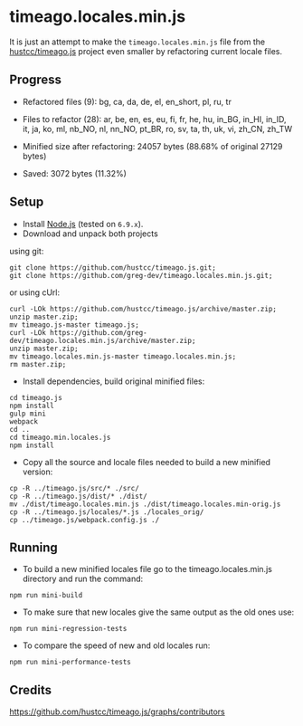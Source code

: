 # timeago.locales.min.js

It is just an attempt to make the `timeago.locales.min.js` file from the [hustcc/timeago.js](https://github.com/hustcc/timeago.js.git) project
even smaller by refactoring current locale files.

## Progress
* Refactored files (<!-- replace:miniFilesNum -->9<!-- end:replace:miniFilesNum -->): <!-- replace:miniFiles -->bg, ca, da, de, el, en_short, pl, ru, tr<!-- end:replace:miniFiles -->

* Files to refactor (<!-- replace:todoFilesNum -->28<!-- end:replace:todoFilesNum -->): <!-- replace:todoFiles -->ar, be, en, es, eu, fi, fr, he, hu, in_BG, in_HI, in_ID, it, ja, ko, ml, nb_NO, nl, nn_NO, pt_BR, ro, sv, ta, th, uk, vi, zh_CN, zh_TW<!-- end:replace:todoFiles -->

* Minified size after refactoring: <!-- replace:miniBytes -->24057<!-- end:replace:miniBytes --> bytes (<!-- replace:diffPercent -->88.68<!-- end:replace:diffPercent -->% of original <!-- replace:origBytes -->27129<!-- end:replace:origBytes --> bytes)

* Saved: <!-- replace:diffBytes -->3072<!-- end:replace:diffBytes --> bytes (<!-- replace:savedPercent -->11.32<!-- end:replace:savedPercent -->%)

## Setup
* Install [Node.js](https://nodejs.org/en/download/) (tested on `6.9.x`).
* Download and unpack both projects

using git:
```
git clone https://github.com/hustcc/timeago.js.git;
git clone https://github.com/greg-dev/timeago.locales.min.js.git;
```
or using cUrl:
```
curl -LOk https://github.com/hustcc/timeago.js/archive/master.zip;
unzip master.zip;
mv timeago.js-master timeago.js;
curl -LOk https://github.com/greg-dev/timeago.locales.min.js/archive/master.zip;
unzip master.zip;
mv timeago.locales.min.js-master timeago.locales.min.js;
rm master.zip;
```
* Install dependencies, build original minified files:
```
cd timeago.js
npm install
gulp mini
webpack
cd ..
cd timeago.min.locales.js
npm install
```
* Copy all the source and locale files needed to build a new minified version:
```
cp -R ../timeago.js/src/* ./src/
cp -R ../timeago.js/dist/* ./dist/
mv ./dist/timeago.locales.min.js ./dist/timeago.locales.min-orig.js
cp -R ../timeago.js/locales/*.js ./locales_orig/
cp ../timeago.js/webpack.config.js ./
```

## Running
* To build a new minified locales file go to the timeago.locales.min.js directory
and run the command:
```
npm run mini-build
```

* To make sure that new locales give the same output as the old ones use:
```
npm run mini-regression-tests
```

* To compare the speed of new and old locales run:
```
npm run mini-performance-tests
```

## Credits
https://github.com/hustcc/timeago.js/graphs/contributors
